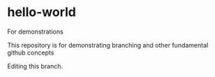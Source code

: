 # hello-world
For demonstrations

This repository is for demonstrating branching and other fundamental github concepts

Editing this branch.
